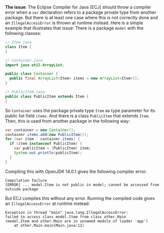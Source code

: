 __The issue__: The Eclipse Compiler for Java (ECJ) should throw a compiler error 
when a `var` declaration refers to a package private type from another package.
But there is at least one case where this is not correctly done and an
`IllegalAccessError` is thrown at runtime instead. Here is a simple example that
illustrates that issue: There is a package `model` with the following classes:

```java
// Item.java
class Item {
}

// Container.java
import java.util.ArrayList;

public class Container {
  public final ArrayList<Item> items = new ArrayList<Item>();
}

// PublicItem.java
public class PublicItem extends Item {
}
```

So `Container` uses the package private type `Item` as type parameter for its 
public list field `items`. And there is a class `PublicItem` that extends `Item`.
Then, this is used from another package in the following way:

```java
var container = new Container();
container.items.add(new PublicItem());
for (var item : container.items) {
  if (item instanceof PublicItem) {
    var publicItem = (PublicItem) item;
    System.out.println(publicItem);
  }
}
```

Compiling this with OpenJDK 14.0.1 gives the following compiler error:

```
Compilation failure     
[ERROR] ... model.Item is not public in model; cannot be accessed from outside package 
```

But ECJ compiles this without any error. Running the compiled code gives an
`IllegalAccessError` at runtime instead:  

```
Exception in thread "main" java.lang.IllegalAccessError:
failed to access class model.Item from class other.Main 
(model.Item and other.Main are in unnamed module of loader 'app')
	at other.Main.main(Main.java:11)
```


